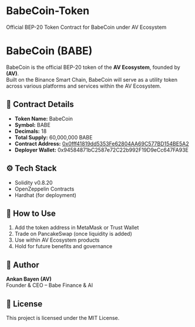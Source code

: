 # BabeCoin-Token
Official BEP-20 Token Contract for BabeCoin under AV Ecosystem
# BabeCoin (BABE)

BabeCoin is the official BEP-20 token of the **AV Ecosystem**, founded by **(AV)**.  
Built on the Binance Smart Chain, BabeCoin will serve as a utility token across various platforms and services within the AV Ecosystem.

## 🔗 Contract Details

- **Token Name:** BabeCoin  
- **Symbol:** BABE  
- **Decimals:** 18  
- **Total Supply:** 60,000,000 BABE  
- **Contract Address:** [0x0fff41819dd5353Fe62804AA69C577BD154BE5A2](https://bscscan.com/token/0x0fff41819dd5353Fe62804AA69C577BD154BE5A2)  
- **Deployer Wallet:** 0x94584871bC2587e72C22b992F19D9eCc647FA93E

## ⚙️ Tech Stack

- Solidity v0.8.20  
- OpenZeppelin Contracts  
- Hardhat (for deployment)

## 🚀 How to Use

1. Add the token address in MetaMask or Trust Wallet  
2. Trade on PancakeSwap (once liquidity is added)  
3. Use within AV Ecosystem products  
4. Hold for future benefits and governance

## 🧠 Author

**Ankan Bayen (AV)**  
Founder & CEO – Babe Finance & AI

## 📄 License

This project is licensed under the MIT License.
